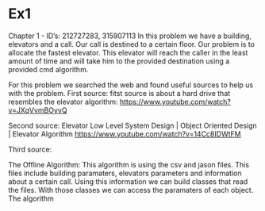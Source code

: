 # Ex1
Chapter 1 - ID’s: 212727283, 315907113
In this problem we have a building, elevators and a call. Our call is destined to a certain floor. Our problem is to allocate the fastest elevator. This elevator will reach the caller in the least amount of time and will take him to the provided destination using a provided cmd algorithm. 
      
  For this problem we searched the web and found useful sources to 
  help us with the problem.
  First source:
  fitst source is about a hard drive that resembles the elevator algorithm:	
    https://www.youtube.com/watch?v=JXqVvmBOyyQ	

Second source:
    Elevator Low Level System Design | Object Oriented Design | Elevator Algorithm
    https://www.youtube.com/watch?v=14Cc8IDWtFM

Third source:





The Offline Algorithm:
This algorithm is using the csv and jason files. This files include building paramaters, elevators parameters and information about a certain call. Using this information we can build classes that read the files. With those classes we can access the paramaters of each object. The algorithm 
